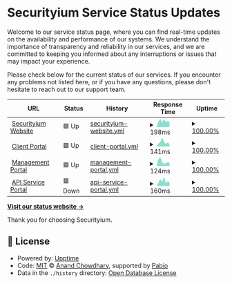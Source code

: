 # Securityium Service Status Updates

Welcome to our service status page, where you can find real-time updates on the availability and performance of our systems. We understand the importance of transparency and reliability in our services, and we are committed to keeping you informed about any interruptions or issues that may impact your experience.

Please check below for the current status of our services. If you encounter any problems not listed here, or if you have any questions, please don't hesitate to reach out to our support team.

<!--start: status pages-->
<!-- This summary is generated by Upptime (https://github.com/upptime/upptime) -->
<!-- Do not edit this manually, your changes will be overwritten -->
<!-- prettier-ignore -->
| URL | Status | History | Response Time | Uptime |
| --- | ------ | ------- | ------------- | ------ |
| <img alt="" src="https://icons.duckduckgo.com/ip3/www.securityium.com.ico" height="13"> [Securityium Website](https://www.securityium.com/) | 🟩 Up | [securityium-website.yml](https://github.com/securityium/uptime-status/commits/HEAD/history/securityium-website.yml) | <details><summary><img alt="Response time graph" src="./graphs/securityium-website/response-time-week.png" height="20"> 198ms</summary><br><a href="https://status.prosecurity.work/history/securityium-website"><img alt="Response time 353" src="https://img.shields.io/endpoint?url=https%3A%2F%2Fraw.githubusercontent.com%2Fsecurityium%2Fuptime-status%2FHEAD%2Fapi%2Fsecurityium-website%2Fresponse-time.json"></a><br><a href="https://status.prosecurity.work/history/securityium-website"><img alt="24-hour response time 146" src="https://img.shields.io/endpoint?url=https%3A%2F%2Fraw.githubusercontent.com%2Fsecurityium%2Fuptime-status%2FHEAD%2Fapi%2Fsecurityium-website%2Fresponse-time-day.json"></a><br><a href="https://status.prosecurity.work/history/securityium-website"><img alt="7-day response time 198" src="https://img.shields.io/endpoint?url=https%3A%2F%2Fraw.githubusercontent.com%2Fsecurityium%2Fuptime-status%2FHEAD%2Fapi%2Fsecurityium-website%2Fresponse-time-week.json"></a><br><a href="https://status.prosecurity.work/history/securityium-website"><img alt="30-day response time 505" src="https://img.shields.io/endpoint?url=https%3A%2F%2Fraw.githubusercontent.com%2Fsecurityium%2Fuptime-status%2FHEAD%2Fapi%2Fsecurityium-website%2Fresponse-time-month.json"></a><br><a href="https://status.prosecurity.work/history/securityium-website"><img alt="1-year response time 353" src="https://img.shields.io/endpoint?url=https%3A%2F%2Fraw.githubusercontent.com%2Fsecurityium%2Fuptime-status%2FHEAD%2Fapi%2Fsecurityium-website%2Fresponse-time-year.json"></a></details> | <details><summary><a href="https://status.prosecurity.work/history/securityium-website">100.00%</a></summary><a href="https://status.prosecurity.work/history/securityium-website"><img alt="All-time uptime 99.98%" src="https://img.shields.io/endpoint?url=https%3A%2F%2Fraw.githubusercontent.com%2Fsecurityium%2Fuptime-status%2FHEAD%2Fapi%2Fsecurityium-website%2Fuptime.json"></a><br><a href="https://status.prosecurity.work/history/securityium-website"><img alt="24-hour uptime 100.00%" src="https://img.shields.io/endpoint?url=https%3A%2F%2Fraw.githubusercontent.com%2Fsecurityium%2Fuptime-status%2FHEAD%2Fapi%2Fsecurityium-website%2Fuptime-day.json"></a><br><a href="https://status.prosecurity.work/history/securityium-website"><img alt="7-day uptime 100.00%" src="https://img.shields.io/endpoint?url=https%3A%2F%2Fraw.githubusercontent.com%2Fsecurityium%2Fuptime-status%2FHEAD%2Fapi%2Fsecurityium-website%2Fuptime-week.json"></a><br><a href="https://status.prosecurity.work/history/securityium-website"><img alt="30-day uptime 99.95%" src="https://img.shields.io/endpoint?url=https%3A%2F%2Fraw.githubusercontent.com%2Fsecurityium%2Fuptime-status%2FHEAD%2Fapi%2Fsecurityium-website%2Fuptime-month.json"></a><br><a href="https://status.prosecurity.work/history/securityium-website"><img alt="1-year uptime 99.98%" src="https://img.shields.io/endpoint?url=https%3A%2F%2Fraw.githubusercontent.com%2Fsecurityium%2Fuptime-status%2FHEAD%2Fapi%2Fsecurityium-website%2Fuptime-year.json"></a></details>
| <img alt="" src="https://icons.duckduckgo.com/ip3/clients.prosecurity.work.ico" height="13"> [Client Portal](https://clients.prosecurity.work/) | 🟩 Up | [client-portal.yml](https://github.com/securityium/uptime-status/commits/HEAD/history/client-portal.yml) | <details><summary><img alt="Response time graph" src="./graphs/client-portal/response-time-week.png" height="20"> 141ms</summary><br><a href="https://status.prosecurity.work/history/client-portal"><img alt="Response time 184" src="https://img.shields.io/endpoint?url=https%3A%2F%2Fraw.githubusercontent.com%2Fsecurityium%2Fuptime-status%2FHEAD%2Fapi%2Fclient-portal%2Fresponse-time.json"></a><br><a href="https://status.prosecurity.work/history/client-portal"><img alt="24-hour response time 66" src="https://img.shields.io/endpoint?url=https%3A%2F%2Fraw.githubusercontent.com%2Fsecurityium%2Fuptime-status%2FHEAD%2Fapi%2Fclient-portal%2Fresponse-time-day.json"></a><br><a href="https://status.prosecurity.work/history/client-portal"><img alt="7-day response time 141" src="https://img.shields.io/endpoint?url=https%3A%2F%2Fraw.githubusercontent.com%2Fsecurityium%2Fuptime-status%2FHEAD%2Fapi%2Fclient-portal%2Fresponse-time-week.json"></a><br><a href="https://status.prosecurity.work/history/client-portal"><img alt="30-day response time 230" src="https://img.shields.io/endpoint?url=https%3A%2F%2Fraw.githubusercontent.com%2Fsecurityium%2Fuptime-status%2FHEAD%2Fapi%2Fclient-portal%2Fresponse-time-month.json"></a><br><a href="https://status.prosecurity.work/history/client-portal"><img alt="1-year response time 184" src="https://img.shields.io/endpoint?url=https%3A%2F%2Fraw.githubusercontent.com%2Fsecurityium%2Fuptime-status%2FHEAD%2Fapi%2Fclient-portal%2Fresponse-time-year.json"></a></details> | <details><summary><a href="https://status.prosecurity.work/history/client-portal">100.00%</a></summary><a href="https://status.prosecurity.work/history/client-portal"><img alt="All-time uptime 100.00%" src="https://img.shields.io/endpoint?url=https%3A%2F%2Fraw.githubusercontent.com%2Fsecurityium%2Fuptime-status%2FHEAD%2Fapi%2Fclient-portal%2Fuptime.json"></a><br><a href="https://status.prosecurity.work/history/client-portal"><img alt="24-hour uptime 100.00%" src="https://img.shields.io/endpoint?url=https%3A%2F%2Fraw.githubusercontent.com%2Fsecurityium%2Fuptime-status%2FHEAD%2Fapi%2Fclient-portal%2Fuptime-day.json"></a><br><a href="https://status.prosecurity.work/history/client-portal"><img alt="7-day uptime 100.00%" src="https://img.shields.io/endpoint?url=https%3A%2F%2Fraw.githubusercontent.com%2Fsecurityium%2Fuptime-status%2FHEAD%2Fapi%2Fclient-portal%2Fuptime-week.json"></a><br><a href="https://status.prosecurity.work/history/client-portal"><img alt="30-day uptime 100.00%" src="https://img.shields.io/endpoint?url=https%3A%2F%2Fraw.githubusercontent.com%2Fsecurityium%2Fuptime-status%2FHEAD%2Fapi%2Fclient-portal%2Fuptime-month.json"></a><br><a href="https://status.prosecurity.work/history/client-portal"><img alt="1-year uptime 100.00%" src="https://img.shields.io/endpoint?url=https%3A%2F%2Fraw.githubusercontent.com%2Fsecurityium%2Fuptime-status%2FHEAD%2Fapi%2Fclient-portal%2Fuptime-year.json"></a></details>
| <img alt="" src="https://icons.duckduckgo.com/ip3/projects.prosecurity.work.ico" height="13"> [Management Portal](https://projects.prosecurity.work/) | 🟩 Up | [management-portal.yml](https://github.com/securityium/uptime-status/commits/HEAD/history/management-portal.yml) | <details><summary><img alt="Response time graph" src="./graphs/management-portal/response-time-week.png" height="20"> 124ms</summary><br><a href="https://status.prosecurity.work/history/management-portal"><img alt="Response time 181" src="https://img.shields.io/endpoint?url=https%3A%2F%2Fraw.githubusercontent.com%2Fsecurityium%2Fuptime-status%2FHEAD%2Fapi%2Fmanagement-portal%2Fresponse-time.json"></a><br><a href="https://status.prosecurity.work/history/management-portal"><img alt="24-hour response time 91" src="https://img.shields.io/endpoint?url=https%3A%2F%2Fraw.githubusercontent.com%2Fsecurityium%2Fuptime-status%2FHEAD%2Fapi%2Fmanagement-portal%2Fresponse-time-day.json"></a><br><a href="https://status.prosecurity.work/history/management-portal"><img alt="7-day response time 124" src="https://img.shields.io/endpoint?url=https%3A%2F%2Fraw.githubusercontent.com%2Fsecurityium%2Fuptime-status%2FHEAD%2Fapi%2Fmanagement-portal%2Fresponse-time-week.json"></a><br><a href="https://status.prosecurity.work/history/management-portal"><img alt="30-day response time 184" src="https://img.shields.io/endpoint?url=https%3A%2F%2Fraw.githubusercontent.com%2Fsecurityium%2Fuptime-status%2FHEAD%2Fapi%2Fmanagement-portal%2Fresponse-time-month.json"></a><br><a href="https://status.prosecurity.work/history/management-portal"><img alt="1-year response time 181" src="https://img.shields.io/endpoint?url=https%3A%2F%2Fraw.githubusercontent.com%2Fsecurityium%2Fuptime-status%2FHEAD%2Fapi%2Fmanagement-portal%2Fresponse-time-year.json"></a></details> | <details><summary><a href="https://status.prosecurity.work/history/management-portal">100.00%</a></summary><a href="https://status.prosecurity.work/history/management-portal"><img alt="All-time uptime 100.00%" src="https://img.shields.io/endpoint?url=https%3A%2F%2Fraw.githubusercontent.com%2Fsecurityium%2Fuptime-status%2FHEAD%2Fapi%2Fmanagement-portal%2Fuptime.json"></a><br><a href="https://status.prosecurity.work/history/management-portal"><img alt="24-hour uptime 100.00%" src="https://img.shields.io/endpoint?url=https%3A%2F%2Fraw.githubusercontent.com%2Fsecurityium%2Fuptime-status%2FHEAD%2Fapi%2Fmanagement-portal%2Fuptime-day.json"></a><br><a href="https://status.prosecurity.work/history/management-portal"><img alt="7-day uptime 100.00%" src="https://img.shields.io/endpoint?url=https%3A%2F%2Fraw.githubusercontent.com%2Fsecurityium%2Fuptime-status%2FHEAD%2Fapi%2Fmanagement-portal%2Fuptime-week.json"></a><br><a href="https://status.prosecurity.work/history/management-portal"><img alt="30-day uptime 100.00%" src="https://img.shields.io/endpoint?url=https%3A%2F%2Fraw.githubusercontent.com%2Fsecurityium%2Fuptime-status%2FHEAD%2Fapi%2Fmanagement-portal%2Fuptime-month.json"></a><br><a href="https://status.prosecurity.work/history/management-portal"><img alt="1-year uptime 100.00%" src="https://img.shields.io/endpoint?url=https%3A%2F%2Fraw.githubusercontent.com%2Fsecurityium%2Fuptime-status%2FHEAD%2Fapi%2Fmanagement-portal%2Fuptime-year.json"></a></details>
| <img alt="" src="https://icons.duckduckgo.com/ip3/api.prosecurity.work.ico" height="13"> [API Service Portal](https://api.prosecurity.work/) | 🟥 Down | [api-service-portal.yml](https://github.com/securityium/uptime-status/commits/HEAD/history/api-service-portal.yml) | <details><summary><img alt="Response time graph" src="./graphs/api-service-portal/response-time-week.png" height="20"> 160ms</summary><br><a href="https://status.prosecurity.work/history/api-service-portal"><img alt="Response time 213" src="https://img.shields.io/endpoint?url=https%3A%2F%2Fraw.githubusercontent.com%2Fsecurityium%2Fuptime-status%2FHEAD%2Fapi%2Fapi-service-portal%2Fresponse-time.json"></a><br><a href="https://status.prosecurity.work/history/api-service-portal"><img alt="24-hour response time 122" src="https://img.shields.io/endpoint?url=https%3A%2F%2Fraw.githubusercontent.com%2Fsecurityium%2Fuptime-status%2FHEAD%2Fapi%2Fapi-service-portal%2Fresponse-time-day.json"></a><br><a href="https://status.prosecurity.work/history/api-service-portal"><img alt="7-day response time 160" src="https://img.shields.io/endpoint?url=https%3A%2F%2Fraw.githubusercontent.com%2Fsecurityium%2Fuptime-status%2FHEAD%2Fapi%2Fapi-service-portal%2Fresponse-time-week.json"></a><br><a href="https://status.prosecurity.work/history/api-service-portal"><img alt="30-day response time 277" src="https://img.shields.io/endpoint?url=https%3A%2F%2Fraw.githubusercontent.com%2Fsecurityium%2Fuptime-status%2FHEAD%2Fapi%2Fapi-service-portal%2Fresponse-time-month.json"></a><br><a href="https://status.prosecurity.work/history/api-service-portal"><img alt="1-year response time 213" src="https://img.shields.io/endpoint?url=https%3A%2F%2Fraw.githubusercontent.com%2Fsecurityium%2Fuptime-status%2FHEAD%2Fapi%2Fapi-service-portal%2Fresponse-time-year.json"></a></details> | <details><summary><a href="https://status.prosecurity.work/history/api-service-portal">100.00%</a></summary><a href="https://status.prosecurity.work/history/api-service-portal"><img alt="All-time uptime 99.99%" src="https://img.shields.io/endpoint?url=https%3A%2F%2Fraw.githubusercontent.com%2Fsecurityium%2Fuptime-status%2FHEAD%2Fapi%2Fapi-service-portal%2Fuptime.json"></a><br><a href="https://status.prosecurity.work/history/api-service-portal"><img alt="24-hour uptime 100.00%" src="https://img.shields.io/endpoint?url=https%3A%2F%2Fraw.githubusercontent.com%2Fsecurityium%2Fuptime-status%2FHEAD%2Fapi%2Fapi-service-portal%2Fuptime-day.json"></a><br><a href="https://status.prosecurity.work/history/api-service-portal"><img alt="7-day uptime 100.00%" src="https://img.shields.io/endpoint?url=https%3A%2F%2Fraw.githubusercontent.com%2Fsecurityium%2Fuptime-status%2FHEAD%2Fapi%2Fapi-service-portal%2Fuptime-week.json"></a><br><a href="https://status.prosecurity.work/history/api-service-portal"><img alt="30-day uptime 100.00%" src="https://img.shields.io/endpoint?url=https%3A%2F%2Fraw.githubusercontent.com%2Fsecurityium%2Fuptime-status%2FHEAD%2Fapi%2Fapi-service-portal%2Fuptime-month.json"></a><br><a href="https://status.prosecurity.work/history/api-service-portal"><img alt="1-year uptime 99.99%" src="https://img.shields.io/endpoint?url=https%3A%2F%2Fraw.githubusercontent.com%2Fsecurityium%2Fuptime-status%2FHEAD%2Fapi%2Fapi-service-portal%2Fuptime-year.json"></a></details>

<!--end: status pages-->

[**Visit our status website →**](https://securityium.github.io/uptime-status)

Thank you for choosing Securityium.

## 📄 License

- Powered by: [Upptime](https://github.com/upptime/upptime)
- Code: [MIT](./LICENSE) © [Anand Chowdhary](https://anandchowdhary.com), supported by [Pabio](https://pabio.com)
- Data in the `./history` directory: [Open Database License](https://opendatacommons.org/licenses/odbl/1-0/)
